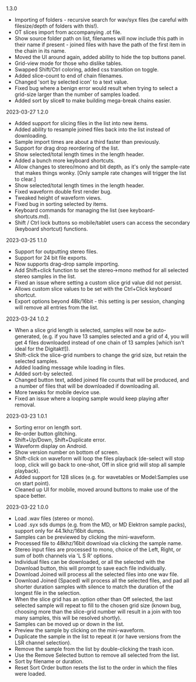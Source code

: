1.3.0
- Importing of folders - recursive search for wav/syx files (be careful with filesize/depth of folders with this!).
- OT slices import from accompanying .ot file.
- Show source folder path on list, filenames will now include this path in their name if present - joined files with have the path of the first item in the chain in its name.
- Moved the UI around again, added ability to hide the top buttons panel.
- Grid-view mode for those who dislike tables.
- Swapped Shift/Ctrl coloring, added css transition on toggle.
- Added slice-count to end of chain filenames.
- Changed 'sort by selected icon' to a text value.
- Fixed bug where a benign error would result when trying to select a grid-size larger than the number of samples loaded.
- Added sort by slice# to make building mega-break chains easier.

2023-03-27 1.2.0 
- Added support for slicing files in the list into new items.
- Added ability to resample joined files back into the list instead of downloading.
- Sample import times are about a third faster than previously.
- Support for drag drop reordering of the list.
- Show selected/total length times in the length header.
- Added a bunch more keyboard shortcuts.
- Allow changes to stereo/mono and bit depth, as it's only the sample-rate that makes things wonky. [Only sample rate changes will trigger the list to clear.]
- Show selected/total length times in the length header.
- Fixed waveform double first render bug.
- Tweaked height of waveform views.
- Fixed bug in sorting selected by items.
- Keyboard commands for managing the list (see keyboard-shortcuts.md).
- Shift / Ctrl lock buttons so mobile/tablet users can access the secondary (keyboard shortcut) functions.

2023-03-25 1.1.0
- Support for outputting stereo files.
- Support for 24 bit file exports.
- Now supports drag-drop sample importing.
- Add Shift+click function to set the stereo->mono method for all selected stereo samples in the list.
- Fixed an issue where setting a custom slice grid value did not persist.
- Allows custom slice values to be set with the Ctrl+Click keyboard shortcut.
- Export options beyond 48k/16bit - this setting is per session, changing will remove all entries from the list.

2023-03-24 1.0.2
- When a slice grid length is selected, samples will now be auto-generated, (e.g. if you have 13 samples selected and a grid of 4, you will get 4 files downloaded instead of one chain of 13 samples [which isn't ideal for the Digitakt!]).
- Shift-click the slice-grid numbers to change the grid size, but retain the selected samples.
- Added loading message while loading in files.
- Added sort-by selected.
- Changed button text, added joined file counts that will be produced, and a number of files that will be downloaded if downloading all.
- More tweaks for mobile device use.
- Fixed an issue where a looping sample would keep playing after removal.

2023-03-23 1.0.1
- Sorting error on length sort.
- Re-order button glitching.
- Shift+Up/Down, Shift+Duplicate error.
- Waveform display on Android.
- Show version number on bottom of screen.
- Shift-click on waveform will loop the files playback (de-select will stop loop, click will go back to one-shot, Off in slice grid will stop all sample playback).
- Added support for 128 slices (e.g. for wavetables or Model:Samples use on start point).
- Cleaned up UI for mobile, moved around buttons to make use of the space better.

2023-03-22 1.0.0
-  Load .wav files (stereo or mono).
-  Load .syx sds dumps (e.g. from the MD, or MD Elektron sample packs), support only for 44.1khz/16bit dumps.
- Samples can be previewed by clicking the mini-waveform.
- Processed file to 48khz/16bit download via clicking the sample name.
- Stereo input files are processed to mono, choice of the Left, Right, or sum of both channels via 'L S R' options.
- Individual files can be downloaded, or all the selected with the Download button, this will prompt to save each file individually.
- Download Joined will process all the selected files into one wav file.
- Download Joined (Spaced) will process all the selected files, and pad all shorter duration samples with silence to match the duration of the longest file in the selection.
- When the slice grid has an option other than Off selected, the last selected sample will repeat to fill to the chosen grid size (known bug, choosing more than the slice-grid number will result in a join with too many samples, this will be resolved shortly).
- Samples can be moved up or down in the list.
- Preview the sample by clicking on the mini-waveform.
- Duplicate the sample in the list to repeat it (or have versions from the LSR channel selection).
- Remove the sample from the list by double-clicking the trash icon.
- Use the Remove Selected button to remove all selected from the list.
- Sort by filename or duration.
- Reset Sort Order button resets the list to the order in which the files were loaded.
